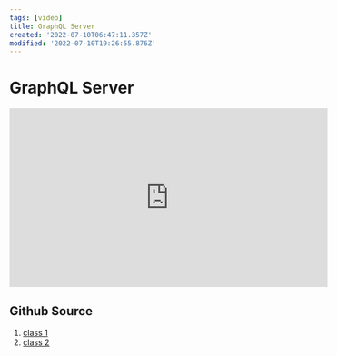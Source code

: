 ```yaml
---
tags: [video]
title: GraphQL Server
created: '2022-07-10T06:47:11.357Z'
modified: '2022-07-10T19:26:55.876Z'
---
```


# GraphQL Server


<iframe width="560" height="315" src="https://www.youtube.com/embed/videoseries?list=PLMhAeHCz8S3_CTiWMQhL6YxX7vZ7z84Zo" title="YouTube video player" frameborder="0" allow="accelerometer; autoplay; clipboard-write; encrypted-media; gyroscope; picture-in-picture" allowfullscreen></iframe>

## Github Source

1. [class 1](https://github.com/hidjou/classsed-graphql-mern-apollo/tree/class1)
2. [class 2](https://github.com/hidjou/classsed-graphql-mern-apollo.git)
